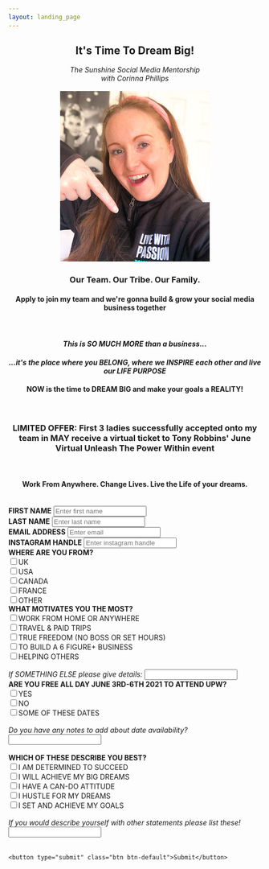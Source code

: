 ```yaml
---
layout: landing_page
---
```


<center>
<h2>It's Time To Dream Big!</h2>
<i>The Sunshine Social Media Mentorship</i><br />
<i>with Corinna Phillips</i><br /><br />
<img src='/i/profilepics/live-with-passion.jpg' alt='Profile image of Corinna'>
</center>
<center>

<h3>Our Team. Our Tribe. Our Family.</h3>
<h4>Apply to join my team and we're gonna build & grow your social media business together</h4><br />
<h4><i>This is SO MUCH MORE than a business...</i></h4>
<h4><i>...it's the place where you BELONG, where we INSPIRE each other and live our LIFE PURPOSE</i></h4>
<h4>NOW is the time to DREAM BIG and make your goals a REALITY!</h4><br />

<h3>LIMITED OFFER: First 3 ladies successfully accepted onto my team in MAY receive a virtual ticket to Tony Robbins' June Virtual Unleash The Power Within event</h3>
<br />
<h4><b>Work From Anywhere. Change Lives. Live the Life of your dreams.</b></h4><br />

</center>

<form role="form" action="https://formspree.io/f/meqvqloy" method="POST">
	<div class="form-group">
		<label for="InputFirstName"><b>FIRST NAME</b></label>
		<input type="text" name="firstname" class="form-control" id="InputFirstName" placeholder="Enter first name">
	</div>
    <div class="form-group">
		<label for="InputLastName"><b>LAST NAME</b></label>
		<input type="text" name="lastname" class="form-control" id="InputLastName" placeholder="Enter last name">
	</div>
    <div class="form-group">
		<label for="exampleInputEmail1"><b>EMAIL ADDRESS</b></label>
		<input type="email" name="email" class="form-control" id="exampleInputEmail1" placeholder="Enter email">
	</div>
	<div class="form-group">
		<label for="InstagramHandle"><b>INSTAGRAM HANDLE</b></label>
		<input type="text" name="instagram" class="form-control" id="InstagramHandle" placeholder="Enter instagram handle">
	</div>
	<div class="checkbox">
		<label><b>WHERE ARE YOU FROM?</b></label><br />
        <label></label>
		<input type="checkbox" name="LivesIn_UK">UK<br />
        <label></label>
		<input type="checkbox" name="LivesIn_USA">USA<br />
        <label></label>
		<input type="checkbox" name="LivesIn_CANADA">CANADA<br />
        <label></label>
		<input type="checkbox" name="LivesIn_FRANCE">FRANCE<br />
        <label></label>
		<input type="checkbox" name="LivesOutsideOfBBCountries_OTHER">OTHER<br />
	</div>
	<div class="checkbox">
		<label><b>WHAT MOTIVATES YOU THE MOST?</b></label><br />
        <label></label>
		<input type="checkbox" name="Motivation_WorkFromHome">WORK FROM HOME OR ANYWHERE<br />
        <label></label>
		<input type="checkbox" name="Motivation_TravelAndTrips">TRAVEL & PAID TRIPS<br />
        <label></label>
		<input type="checkbox" name="Motivation_Freedom">TRUE FREEDOM (NO BOSS OR SET HOURS)<br />
        <label></label>
		<input type="checkbox" name="Motivation_6FigureBiz">TO BUILD A 6 FIGURE+ BUSINESS<br />
        <label></label>
		<input type="checkbox" name="Motivation_HelpingOthers">HELPING OTHERS<br /><br />
        <label for="InputOtherMotivation"><i>If SOMETHING ELSE please give details:</i></label>
		<input type="text" name="OtherMotivation" class="form-control" id="InputOtherMotivation">
	</div>
    <div class="checkbox">
		<label><b>ARE YOU FREE ALL DAY JUNE 3RD-6TH 2021 TO ATTEND UPW?</b></label><br />
        <label></label>
		<input type="checkbox" name="Available_June_Dates_YES">YES<br />
        <label></label>
		<input type="checkbox" name="NOT_Available_June_Dates">NO<br />
        <label></label>
		<input type="checkbox" name="Available_SOME_June_Dates">SOME OF THESE DATES<br /><br />
        <div class="form-group">
		<label for="June_Dates_Notes"><i>Do you have any notes to add about date availability?</i></label>
		<input type="text" name="June_Dates_Notes" class="form-control" id="June_Dates_Notes">
		</div>
	</div>
		<br />
		<div class="checkbox">
		<label><b>WHICH OF THESE DESCRIBE YOU BEST?</b></label><br />
        <label></label>
		<input type="checkbox" name="Describe_Themselves_As_Determined">I AM DETERMINED TO SUCCEED<br />
        <label></label>
		<input type="checkbox" name="Describe_Themselves_As_Dreams_Big">I WILL ACHIEVE MY BIG DREAMS<br />
        <label></label>
		<input type="checkbox" name="Describe_Themselves_As_Can_Do_Attitude">I HAVE A CAN-DO ATTITUDE<br />
        <label></label>
		<input type="checkbox" name="Describe_Themselves_As_Hustler">I HUSTLE FOR MY DREAMS<br />
        <label></label>
		<input type="checkbox" name="Describe_Themselves_As_Goal_Oriented">I SET AND ACHIEVE MY GOALS<br /><br />
        <div class="form-group">
		<label for="InputDescribeAs"><i>If you would describe yourself with other statements please list these!</i></label>
		<input type="text" name="DescribeAs" class="form-control" id="InputDescribeAs">
	    </div>
		</div>
    <br />
    
	<button type="submit" class="btn btn-default">Submit</button>
</form>
